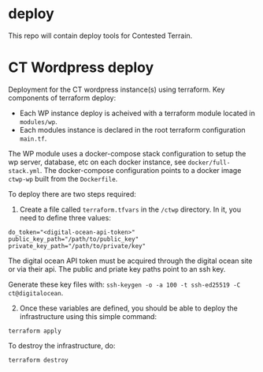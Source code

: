 # deploy

This repo will contain deploy tools for Contested Terrain.

# CT Wordpress deploy

Deployment for the CT wordpress instance(s) using terraform. Key components of terraform deploy:

* Each WP instance deploy is acheived with a terraform module located in `modules/wp`.
* Each modules instance is declared in the root terraform configuration `main.tf`.

The WP module uses a docker-compose stack configuration to setup the wp server, database, etc on each docker instance, see `docker/full-stack.yml`. The docker-compose configuration points to a docker image `ctwp-wp` built from the `Dockerfile`.

To deploy there are two steps required:

1. Create a file called `terraform.tfvars` in the `/ctwp` directory. In it, you need to define three values:

```
do_token="<digital-ocean-api-token>"
public_key_path="/path/to/public_key"
private_key_path="/path/to/private/key"
```

The digital ocean API token must be acquired through the digital ocean site or via their api. The public and priate key paths point to an ssh key.

Generate these key files with: `ssh-keygen -o -a 100 -t ssh-ed25519 -C ct@digitalocean`.

2. Once these variables are defined, you should be able to deploy the infrastructure using this simple command:

```
terraform apply
```

To destroy the infrastructure, do:

```
terraform destroy
```



